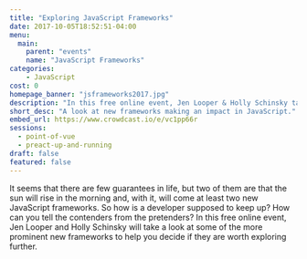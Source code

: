 ```yaml
---
title: "Exploring JavaScript Frameworks"
date: 2017-10-05T18:52:51-04:00
menu:
  main:
    parent: "events"
    name: "JavaScript Frameworks"
categories:
    - JavaScript
cost: 0
homepage_banner: "jsframeworks2017.jpg"
description: "In this free online event, Jen Looper & Holly Schinsky take a look at prominent new JavaScript frameworks to help you decide if they are worth exploring."
short_desc: "A look at new frameworks making an impact in JavaScript."
embed_url: https://www.crowdcast.io/e/vc1pp66r
sessions:
  - point-of-vue
  - preact-up-and-running
draft: false
featured: false
---
```


It seems that there are few guarantees in life, but two of them are that the sun will rise in the morning and, with it, will come at least two new JavaScript frameworks. So how is a developer supposed to keep up? How can you tell the contenders from the pretenders? In this free online event, Jen Looper and Holly Schinsky will take a look at some of the more prominent new frameworks to help you decide if they are worth exploring further.
